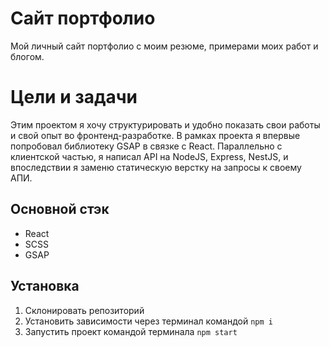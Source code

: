 # Сайт портфолио

Мой личный сайт портфолио с моим резюме, примерами моих работ и блогом.

# Цели и задачи
Этим проектом я хочу структурировать и удобно показать свои работы и свой опыт во фронтенд-разработке. В рамках проекта я впервые попробовал библиотеку GSAP в связке с React. Параллельно с клиентской частью, я написал API на NodeJS, Express, NestJS, и впоследствии я заменю статическую верстку на запросы к своему АПИ. 

## Основной стэк

 - React
 - SCSS
 - GSAP

## Установка

 1. Склонировать репозиторий 
 2. Установить зависимости через терминал командой `npm i`
 3. Запустить проект командой терминала `npm start`
